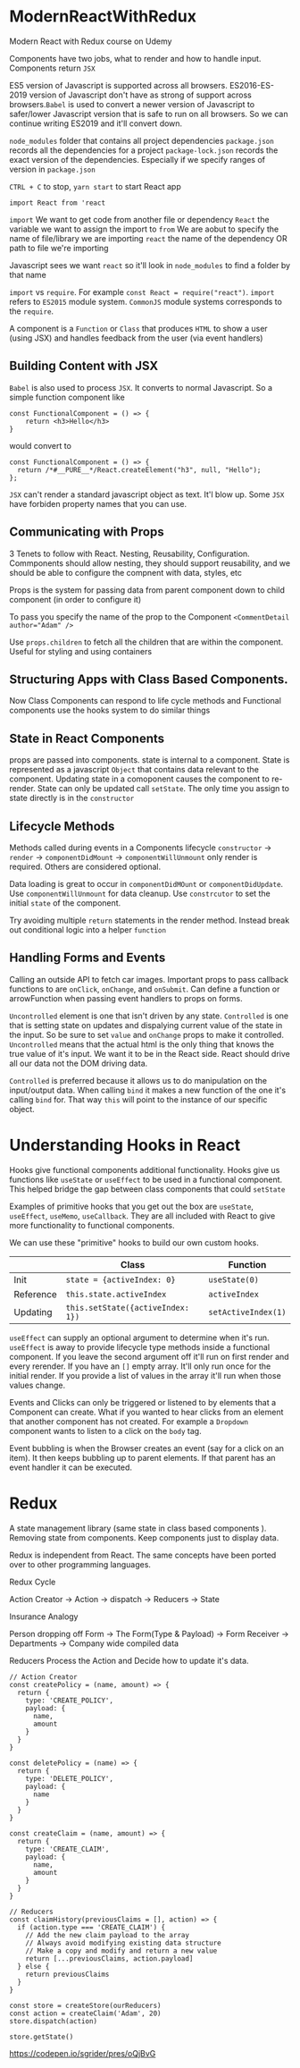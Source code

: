 # ModernReactWithRedux
Modern React with Redux course on Udemy


Components have two jobs, what to render and how to handle input. Components return `JSX`

ES5 version of Javascript is supported across all browsers. ES2016-ES-2019 version of Javascript don't have as strong of support across browsers.`Babel` is used to convert a newer version of Javascript to safer/lower Javascript version that is safe to run on all browsers. So we can continue writing ES2019 and it'll convert down.

`node_modules` folder that contains all project dependencies
`package.json` records all the dependencies for a project
`package-lock.json` records the exact version of the dependencies. Especially if we specify ranges of version in `package.json`

`CTRL + C` to stop, `yarn start` to start React app

`import React from 'react`

`import` We want to get code from another file or dependency
`React` the variable we want to assign the import to
`from` We are aobut to specify the name of file/library we are importing
`react` the name of the dependency OR path to file we're importing

Javascript sees we want `react` so it'll look in `node_modules` to find a folder by that name

`import` vs `require`. For example `const React = require("react")`. `import` refers to `ES2015` module system. `CommonJS` module systems corresponds to the `require`.

A component is a `Function` or `Class` that produces `HTML` to show a user (using JSX) and handles feedback from the user (via event handlers)

## Building Content with JSX

`Babel` is also used to process `JSX`. It converts to normal Javascript. So a simple function component like

```
const FunctionalComponent = () => {
    return <h3>Hello</h3>
}
```

would convert to 

```
const FunctionalComponent = () => {
  return /*#__PURE__*/React.createElement("h3", null, "Hello");
};
```

`JSX` can't render a standard javascript object as text. It'l blow up. Some `JSX` have forbiden property names that you can use.

## Communicating with Props

3 Tenets to follow with React. Nesting, Reusability, Configuration. Commponents should allow nesting, they should support reusability, and we should be able to configure the compnent with data, styles, etc

Props is the system for passing data from parent component down to child component (in order to configure it)

To pass you specify the name of the prop to the Component `<CommentDetail author="Adam" />`

Use `props.children` to fetch all the children that are within the component. Useful for styling and using containers

## Structuring Apps with Class Based Components.

Now Class Components can respond to life cycle methods and Functional components use the hooks system to do similar things

## State in React Components

props are passed into components. state is internal to a component. State is represented as a javascript `Object` that contains data relevant to the component. Updating state in a comoponent causes the component to re-render. State can only be updated call `setState`. The only time you assign to state directly is in the `constructor`

## Lifecycle Methods

Methods called during events in a Components lifecycle `constructor` -> `render` -> `componentDidMount` -> `componentWillUnmount` only render is required. Others are considered optional.

Data loading is great to occur in `componentDidMOunt` or `componentDidUpdate`. Use `componentWillUnmount` for data cleanup. Use `constrcutor` to set the initial `state` of the component.

Try avoiding multiple `return` statements in the render method. Instead break out conditional logic into a helper `function`

## Handling Forms and Events

Calling an outside API to fetch car images. Important props to pass callback functions to are `onClick`, `onChange`, and `onSubmit`. Can define a function or arrowFunction when passing event handlers to props on forms.

`Uncontrolled` element is one that isn't driven by any state. `Controlled` is one that is setting state on updates and dispalying current value of the state in the input. So be sure to set `value` and `onChange` props to make it controlled. `Uncontrolled` means that the actual html is the only thing that knows the true value of it's input. We want it to be in the React side. React should drive all our data not the DOM driving data.

`Controlled` is preferred because it allows us to do manipulation on the input/output data. When calling `bind` it makes a new function of the one it's calling `bind` for. That way `this` will point to the instance of our specific object.

# Understanding Hooks in React

Hooks give functional components additional functionality. Hooks give us functions like `useState` or `useEffect` to be used in a functional component. This helped bridge the gap between class components that could `setState`

Examples of primitive hooks that you get out the box are `useState`, `useEffect`, `useMemo`, `useCallback`. They are all included with React to give more functionality to functional components.

We can use these "primitive" hooks to build our own custom hooks.

|              | Class     | Function |
|--------------|-----------|------------|
| Init         | `state = {activeIndex: 0}`       |`useState(0)`       |
| Reference    | `this.state.activeIndex`         | `activeIndex`       |
| Updating     | `this.setState({activeIndex: 1})`| `setActiveIndex(1)`       |

`useEffect` can supply an optional argument to determine when it's run. `useEffect` is away to provide lifecycle type methods inside a functional component. If you leave the second argument off it'll run on first render and every rerender. If you have an `[]` empty array. It'll only run once for the initial render. If you provide a list of values in the array it'll run when those values change.

Events and Clicks can only be triggered or listened to by elements that a Component can create. What if you wanted to hear clicks from an element that another component has not created. For example a `Dropdown` component wants to listen to a click on the `body` tag.

Event bubbling is when the Browser creates an event (say for a click on an item). It then keeps bubbling up to parent elements. If that parent has an event handler it can be executed. 

# Redux

A state management library (same state in class based components ). Removing state from components. Keep components just to display data.

Redux is independent from React. The same concepts have been ported over to other programming languages.

Redux Cycle

Action Creator -> Action -> dispatch -> Reducers -> State

Insurance Analogy 

Person dropping off Form -> The Form(Type & Payload) -> Form Receiver -> Departments -> Company wide compiled data

Reducers Process the Action and Decide how to update it's data. 

```
// Action Creator
const createPolicy = (name, amount) => {
  return {
    type: 'CREATE_POLICY',
    payload: {
      name,
      amount
    }
  }
}

const deletePolicy = (name) => {
  return {
    type: 'DELETE_POLICY',
    payload: {
      name
    }
  }
}

const createClaim = (name, amount) => {
  return {
    type: 'CREATE_CLAIM',
    payload: {
      name,
      amount
    }
  }
}

// Reducers
const claimHistory(previousClaims = [], action) => {
  if (action.type === 'CREATE_CLAIM') {
    // Add the new claim payload to the array
    // Always avoid modifying existing data structure
    // Make a copy and modify and return a new value
    return [...previousClaims, action.payload]
  } else {
    return previousClaims
  }
}

const store = createStore(ourReducers)
const action = createClaim('Adam', 20)
store.dispatch(action)

store.getState()
```

https://codepen.io/sgrider/pres/oQjBvG
